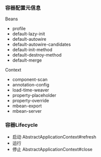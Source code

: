 ### 容器配置元信息

Beans

* profile  
* default-lazy-init  
* default-autowire  
* default-autowire-candidates  
* default-init-method  
* default-destroy-method  
* default-merge

Context

* component-scan
* annotation-config
* load-time-weaver
* property-placeholder
* property-override
* mbean-export
* mbean-server

### 容器Lifecycle

* 启动   AbstractApplicationContext#refresh
* 运行
* 停止  AbstractApplicationContext#close